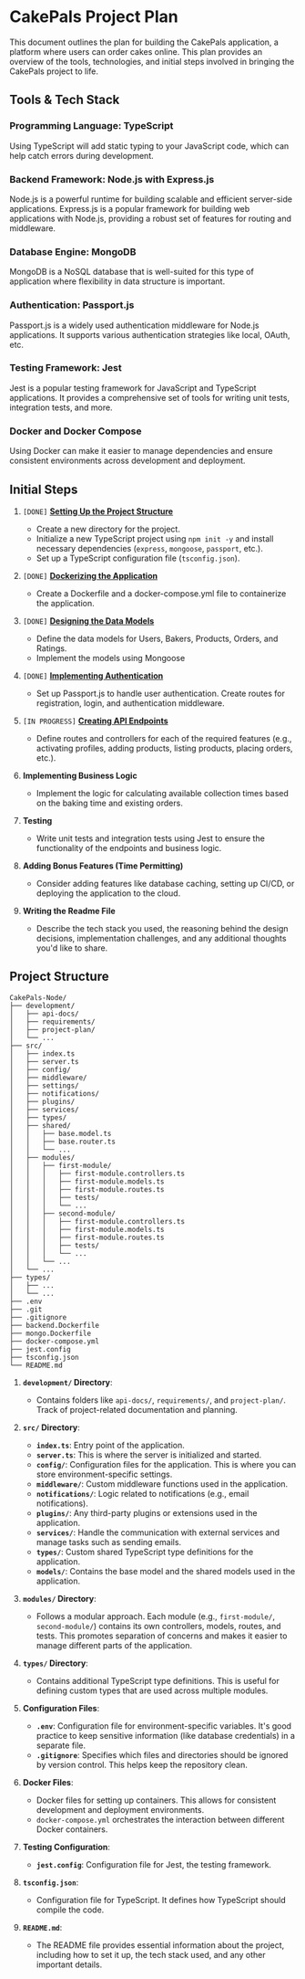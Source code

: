 # CakePals Project Plan

This document outlines the plan for building the CakePals application, a platform where users can order cakes online. This plan provides an overview of the tools, technologies, and initial steps involved in bringing the CakePals project to life.

## Tools & Tech Stack

### Programming Language: TypeScript

Using TypeScript will add static typing to your JavaScript code, which can help catch errors during development.

### Backend Framework: Node.js with Express.js

Node.js is a powerful runtime for building scalable and efficient server-side applications. Express.js is a popular framework for building web applications with Node.js, providing a robust set of features for routing and middleware.

### Database Engine: MongoDB

MongoDB is a NoSQL database that is well-suited for this type of application where flexibility in data structure is important.

### Authentication: Passport.js

Passport.js is a widely used authentication middleware for Node.js applications. It supports various authentication strategies like local, OAuth, etc.

### Testing Framework: Jest

Jest is a popular testing framework for JavaScript and TypeScript applications. It provides a comprehensive set of tools for writing unit tests, integration tests, and more.

### Docker and Docker Compose

Using Docker can make it easier to manage dependencies and ensure consistent environments across development and deployment.

## Initial Steps

1. `[DONE]` [**Setting Up the Project Structure**](./step-01-setting-up-the-project-structure)

   - Create a new directory for the project.
   - Initialize a new TypeScript project using `npm init -y` and install necessary dependencies (`express`, `mongoose`, `passport`, etc.).
   - Set up a TypeScript configuration file (`tsconfig.json`).

2. `[DONE]` [**Dockerizing the Application**](./step-02-dockerizing-the-application.md)

   - Create a Dockerfile and a docker-compose.yml file to containerize the application.

3. `[DONE]` [**Designing the Data Models**](./step-03-designing-the-data-models.md)

   - Define the data models for Users, Bakers, Products, Orders, and Ratings.
   - Implement the models using Mongoose

4. `[DONE]` [**Implementing Authentication**](./step-04-implementing-authentication.md)

   - Set up Passport.js to handle user authentication. Create routes for registration, login, and authentication middleware.

5. `[IN PROGRESS]` [**Creating API Endpoints**](./step-05-creating-api-endpoints.md)

   - Define routes and controllers for each of the required features (e.g., activating profiles, adding products, listing products, placing orders, etc.).

6. **Implementing Business Logic**

   - Implement the logic for calculating available collection times based on the baking time and existing orders.

7. **Testing**

   - Write unit tests and integration tests using Jest to ensure the functionality of the endpoints and business logic.

8. **Adding Bonus Features (Time Permitting)**

   - Consider adding features like database caching, setting up CI/CD, or deploying the application to the cloud.

9. **Writing the Readme File**
   - Describe the tech stack you used, the reasoning behind the design decisions, implementation challenges, and any additional thoughts you'd like to share.

## Project Structure

```plaintext
CakePals-Node/
├── development/
│   ├── api-docs/
│   ├── requirements/
│   ├── project-plan/
│   └── ...
├── src/
│   ├── index.ts
│   ├── server.ts
│   ├── config/
│   ├── middleware/
│   ├── settings/
│   ├── notifications/
│   ├── plugins/
│   ├── services/
│   ├── types/
│   ├── shared/
│   │   ├── base.model.ts
│   │   ├── base.router.ts
│   │   └── ...
│   ├── modules/
│   │   ├── first-module/
│   │   │   ├── first-module.controllers.ts
│   │   │   ├── first-module.models.ts
│   │   │   ├── first-module.routes.ts
│   │   │   ├── tests/
│   │   │   └── ...
│   │   ├── second-module/
│   │   │   ├── first-module.controllers.ts
│   │   │   ├── first-module.models.ts
│   │   │   ├── first-module.routes.ts
│   │   │   ├── tests/
│   │   │   └── ...
│   │   └── ...
│   └── ...
├── types/
│   ├── ...
│   └── ...
├── .env
├── .git
├── .gitignore
├── backend.Dockerfile
├── mongo.Dockerfile
├── docker-compose.yml
├── jest.config
├── tsconfig.json
└── README.md
```

1. **`development/` Directory**:

   - Contains folders like `api-docs/`, `requirements/`, and `project-plan/`. Track of project-related documentation and planning.

2. **`src/` Directory**:

   - **`index.ts`**: Entry point of the application.
   - **`server.ts`**: This is where the server is initialized and started.
   - **`config/`**: Configuration files for the application. This is where you can store environment-specific settings.
   - **`middleware/`**: Custom middleware functions used in the application.
   - **`notifications/`**: Logic related to notifications (e.g., email notifications).
   - **`plugins/`**: Any third-party plugins or extensions used in the application.
   - **`services/`**: Handle the communication with external services and manage tasks such as sending emails.
   - **`types/`**: Custom shared TypeScript type definitions for the application.
   - **`models/`**: Contains the base model and the shared models used in the application.

3. **`modules/` Directory**:

   - Follows a modular approach. Each module (e.g., `first-module/`, `second-module/`) contains its own controllers, models, routes, and tests. This promotes separation of concerns and makes it easier to manage different parts of the application.

4. **`types/` Directory**:

   - Contains additional TypeScript type definitions. This is useful for defining custom types that are used across multiple modules.

5. **Configuration Files**:

   - **`.env`**: Configuration file for environment-specific variables. It's good practice to keep sensitive information (like database credentials) in a separate file.
   - **`.gitignore`**: Specifies which files and directories should be ignored by version control. This helps keep the repository clean.

6. **Docker Files**:

   - Docker files for setting up containers. This allows for consistent development and deployment environments.
   - `docker-compose.yml` orchestrates the interaction between different Docker containers.

7. **Testing Configuration**:

   - **`jest.config`**: Configuration file for Jest, the testing framework.

8. **`tsconfig.json`**:

   - Configuration file for TypeScript. It defines how TypeScript should compile the code.

9. **`README.md`**:
   - The README file provides essential information about the project, including how to set it up, the tech stack used, and any other important details.
